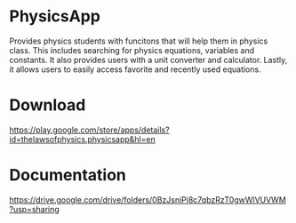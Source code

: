 # PhysicsApp
Provides physics students with funcitons that will help them in physics class. This includes searching for physics equations, variables and constants. It also provides users with a unit converter and calculator. Lastly, it allows users to easily access favorite and recently used equations.

# Download
https://play.google.com/store/apps/details?id=thelawsofphysics.physicsapp&hl=en

# Documentation
https://drive.google.com/drive/folders/0BzJsniPi8c7qbzRzT0gwWlVUVWM?usp=sharing
